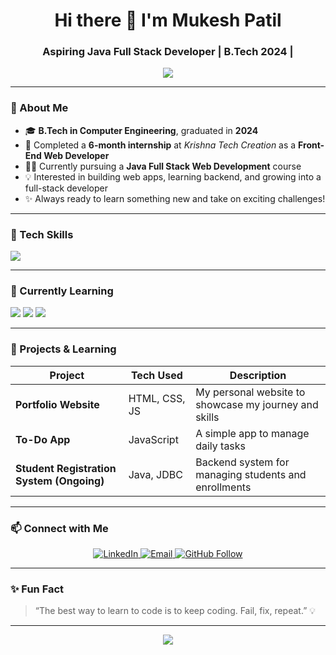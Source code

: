 <h1 align="center">Hi there 👋 I'm Mukesh Patil</h1>
<h3 align="center">Aspiring Java Full Stack Developer | B.Tech 2024 |</h3>

<p align="center">
  <img src="https://readme-typing-svg.herokuapp.com?font=Fira+Code&size=22&pause=1000&color=00F7FF&center=true&vCenter=true&width=500&lines=Learning+Java+Full+Stack+Development;Building+Projects+and+Portfolios;Excited+to+Join+the+Tech+Industry!" />
</p>

---

### 🚀 About Me

- 🎓 **B.Tech in Computer Engineering**, graduated in **2024**
- 💼 Completed a **6-month internship** at *Krishna Tech Creation* as a **Front-End Web Developer**
- 👨‍💻 Currently pursuing a **Java Full Stack Web Development** course
- 💡 Interested in building web apps, learning backend, and growing into a full-stack developer
- ✨ Always ready to learn something new and take on exciting challenges!

---

### 🧠 Tech Skills

<p align="left">
  <img src="https://skillicons.dev/icons?i=html,css,js,react,java,bootstrap,git,github" />
</p>

---

### 📖 Currently Learning

<p align="left">
  <img src="https://img.shields.io/badge/Java-F7DF1E?style=for-the-badge&logo=java&logoColor=white" />
  <img src="https://img.shields.io/badge/Spring%20Boot-6DB33F?style=for-the-badge&logo=spring&logoColor=white" />
  <img src="https://img.shields.io/badge/Angular-DD0031?style=for-the-badge&logo=angular&logoColor=white" />
</p>


---

### 🧪 Projects & Learning

| Project | Tech Used | Description |
|--------|-----------|-------------|
| **Portfolio Website** | HTML, CSS, JS | My personal website to showcase my journey and skills |
| **To-Do App** | JavaScript | A simple app to manage daily tasks |
| **Student Registration System (Ongoing)** | Java, JDBC | Backend system for managing students and enrollments |

---

### 📫 Connect with Me

<p align="center">
  <a href="https://www.linkedin.com/in/yourprofile" target="_blank">
    <img src="https://img.shields.io/badge/LinkedIn-blue?style=for-the-badge&logo=linkedin&logoColor=white" alt="LinkedIn"/>
  </a>
  
  <a href="mailto:youremail@example.com" target="_blank">
    <img src="https://img.shields.io/badge/Gmail-D14836?style=for-the-badge&logo=gmail&logoColor=white" alt="Email"/>
  </a>

  <a href="https://github.com/yourusername" target="_blank">
    <img src="https://img.shields.io/badge/GitHub-Follow-181717?style=for-the-badge&logo=github&logoColor=white" alt="GitHub Follow"/>
  </a>
</p>


---

### ✨ Fun Fact

> “The best way to learn to code is to keep coding. Fail, fix, repeat.” 💡

---

<p align="center">
  <img src="https://capsule-render.vercel.app/api?type=waving&color=gradient&height=150&section=footer"/>
</p>
